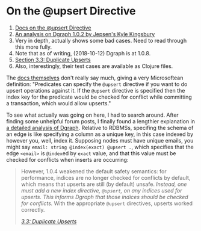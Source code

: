 On the \@upsert Directive
=========================

1. [Docs on the \@upsert Directive][ss-1]
2. [An analysis on Dgraph 1.0.2 by Jepsen's Kyle Kingsbury][ss-2]
  1. Very in depth, actually shows some bad cases.  Need to read through this more fully.
  2. Note that as of writing, (2018-10-12) Dgraph is at 1.0.8.
  3. [Section 3.3: Duplicate Upserts][ss-2-3]
  4. Also, interestingly, their test cases are available as Clojure files.

The [docs themselves][ss-1] don't really say much, giving a very Microsoftean definition: "Predicates can specify the `@upsert` directive if you want to do upsert operations against it. If the `@upsert` directive is specified then the index key for the predicate would be checked for conflict while committing a transaction, which would allow upserts."

To see what actually was going on here, I had to search around.  After finding some unhelpful forum posts, I finally found a lengthier explanation in [a detailed analysis of Dgraph][ss-2].  Relative to RDBMSs, specifing the schema of an edge is like specifying a column as a unique key, in this case indexed by however you, well, index it.  Supposing nodes must have unique emails, you might say `email: string @index(exact) @upsert .`, which specifies that the edge `<email>` is `@index`ed by `exact` value, and that this value must be checked for conflicts when inserts are occurring:

> However, 1.0.4 weakened the default safety semantics: for performance, indices are no longer checked for conflicts by default, which means that upserts are still (by default) unsafe. _Instead, one must add a new index directive, `@upsert`, on any indices used for upserts. This informs Dgraph that those indices should be checked for conflicts._ With the appropriate `@upsert` directives, upserts worked correctly.
>
> _[3.3: Duplicate Upserts][ss-2-3]_



[ss-1]: https://docs.dgraph.io/query-language/#upsert-directive
[ss-2]: https://jepsen.io/analyses/dgraph-1-0-2
[ss-2-3]: https://jepsen.io/analyses/dgraph-1-0-2#duplicate-upserts
